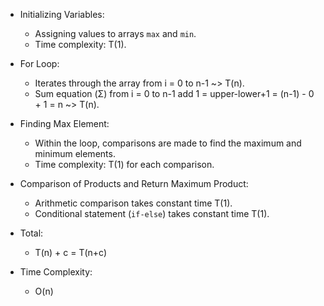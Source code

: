 - Initializing Variables:
    - Assigning values to arrays `max` and `min`.
    - Time complexity: T(1).
- For Loop:
    - Iterates through the array from i = 0 to n-1 ~> T(n).
    - Sum equation (Σ) from i = 0 to n-1 add 1 = upper-lower+1 = (n-1) - 0 + 1 = n ~> T(n).
- Finding Max Element:
    - Within the loop, comparisons are made to find the maximum and minimum elements.
    - Time complexity: T(1) for each comparison.
- Comparison of Products and Return Maximum Product:
    - Arithmetic comparison takes constant time T(1).
    - Conditional statement (`if-else`) takes constant time T(1).


-  Total:
    -  T(n) + c = T(n+c)

- Time Complexity:
    - O(n)
